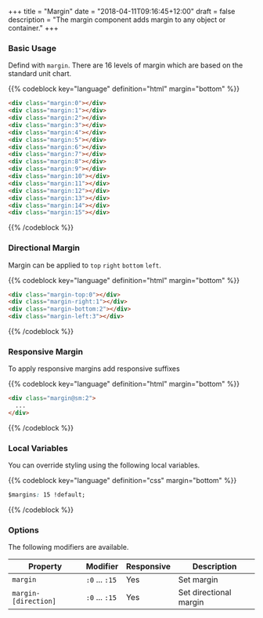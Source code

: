 +++
title = "Margin"
date = "2018-04-11T09:16:45+12:00"
draft = false
description = "The margin component adds margin to any object or container."
+++

### Basic Usage

Defind with `margin`. There are 16 levels of margin which are based on the standard unit chart.

{{% codeblock key="language" definition="html" margin="bottom" %}}
```html
<div class="margin:0"></div>
<div class="margin:1"></div>
<div class="margin:2"></div>
<div class="margin:3"></div>
<div class="margin:4"></div>
<div class="margin:5"></div>
<div class="margin:6"></div>
<div class="margin:7"></div>
<div class="margin:8"></div>
<div class="margin:9"></div>
<div class="margin:10"></div>
<div class="margin:11"></div>
<div class="margin:12"></div>
<div class="margin:13"></div>
<div class="margin:14"></div>
<div class="margin:15"></div>
```
{{% /codeblock %}}

### Directional Margin

Margin can be applied to `top` `right` `bottom` `left`.

{{% codeblock key="language" definition="html" margin="bottom" %}}
```html
<div class="margin-top:0"></div>
<div class="margin-right:1"></div>
<div class="margin-bottom:2"></div>
<div class="margin-left:3"></div>
```
{{% /codeblock %}}

### Responsive Margin

To apply responsive margins add responsive suffixes

{{% codeblock key="language" definition="html" margin="bottom" %}}
```html
<div class="margin@sm:2">
  ...
</div>
```
{{% /codeblock %}}

### Local Variables

You can override styling using the following local variables.

{{% codeblock key="language" definition="css" margin="bottom" %}}
```css
$margins: 15 !default;
```
{{% /codeblock %}}

### Options

The following modifiers are available.

<table class="table width:100% table:pile table@sm:unpile">
  <thead>
    <tr>
      <th>
        Property
      </th>
      <th>
        Modifier
      </th>
      <th>
        Responsive
      </th>
      <th>
        Description
      </th>
    </tr>
  </thead>
  <tr>
    <td data-label="Properties">
      <code>margin</code>
    </td>
    <td data-label="Attributes">
      <code>:0</code> ... <code>:15</code>
    </td>
    <td data-label="Responsive">
      Yes
    </td>
    <td class="row:reverse">
      Set margin
    </td>
  </tr>
  <tr>
    <td data-label="Properties">
      <code>margin-[direction]</code>
    </td>
    <td data-label="Attributes">
      <code>:0</code> ... <code>:15</code>
    </td>
    <td data-label="Responsive">
      Yes
    </td>
    <td class="row:reverse">
      Set directional margin
    </td>
  </tr>
</table>
